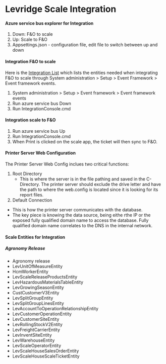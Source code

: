 # Levridge Scale Integration

#### Azure service bus explorer for Integration 
1.	Down: F&O to scale
2.	Up: Scale to F&O
3.	Appsettings.json - configuration file, edit file to switch between up and down

#### Integration F&O to scale 
Here is the [Integration List](https://teams.microsoft.com/_#/xlsx/viewer/teams/https:~2F~2Fstoneridgesoft.sharepoint.com~2Fsites~2Flevridge~2FShared%20Documents~2FGeneral~2FDevelopment~2FIntegration~2FIntegration%20Event%20Ordered%20Entity%20List.xlsx?threadId=19:7aa3b4752ccd44c38b06dca038958883@thread.skype&baseUrl=https:~2F~2Fstoneridgesoft.sharepoint.com~2Fsites~2Flevridge&fileId=8AEC9593-E967-4418-8201-6E6158C18F3E&ctx=files&viewerAction=edit)
which lists the entities needed when integrating F&O to scale through System administration > Setup > Event Framework > Event framework events.
1.	System administration > Setup > Event framework > Event framework events
2.	Run azure service bus Down
3.	Run IntegrationConsole.cmd

#### Integration scale to F&O
1.	Run azure service bus Up
2.	Run IntegrationConsole.cmd
3.	When Print is clicked on the scale app, the ticket will then sync to F&O.

#### Printer Server Web Configuration
The Printer Server Web Config inclues two critical functions: 
1. Root Directory
      - This is where the server is in the file pathing and saved in the C-Directory. The printer server should exclude the drive letter and have the path to where the web.config is located since it is looking for its report files. 
2. Default Connection
- This is how the printer server communicates with the database. 
- The key piece is knowing the data source, being eithe rthe IP or the exposed fully qualified domain name to access the database. Fully qualified domain name correlates to the DNS in the internal network. 

#### Scale Entities for Integration
##### Agronomy Release
- Agronomy release
- LevUnitOfMeasureEntity
- HcmWorkerEntity
- LevScaleReleaseProductsEntity
- LevHazardousMaterialsTableEntity
- LevGrowingSeasonEntity
- CustCustomerV3Entity
- LevSplitGroupEntity
- LevSplitGroupLinesEntity
- LevAccountToOperationRelationshipEntity
- LevCustomerOperationEntity
- LevCustomerSiteEntity
- LevRollingStockV2Entity
- LevFreightCarrierEntity
- LevInventSiteEntity
- LevWarehouseEntity
- LevScaleOperatorEntity
- LevScaleHouseSalesOrderEntity
- LevScaleHouseScaleTicketEntity